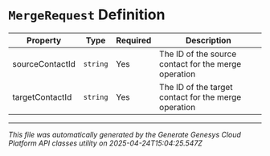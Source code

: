 # `MergeRequest` Definition

| Property | Type | Required | Description |
|----------|------|----------|-------------|
| sourceContactId | `string` | Yes | The ID of the source contact for the merge operation |
| targetContactId | `string` | Yes | The ID of the target contact for the merge operation |

---

*This file was automatically generated by the Generate Genesys Cloud Platform API classes utility on 2025-04-24T15:04:25.547Z*